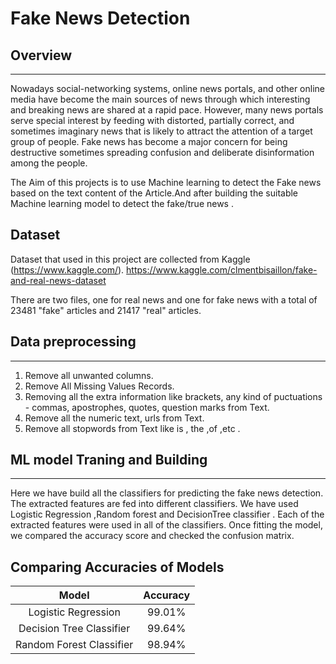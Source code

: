 # **Fake News Detection**
## **Overview**
---
Nowadays social-networking systems, online news portals, and other online media have become the main sources of news through which interesting and breaking news are shared at a rapid pace. However, many news portals serve special interest by feeding with distorted, partially correct, and sometimes imaginary news that is likely to attract the attention of a target group of people. Fake
news has become a major concern for being destructive sometimes spreading confusion and deliberate disinformation among the people.

The Aim of this projects is to use  Machine learning  to detect the Fake news based on the text content of the Article.And after building the suitable Machine learning model to detect the fake/true news .


## **Dataset**
Dataset that used in this project are collected from Kaggle (https://www.kaggle.com/).
https://www.kaggle.com/clmentbisaillon/fake-and-real-news-dataset

There are two files, one for real news and one for fake news with a total of 23481 "fake" articles and 21417 "real" articles.

## **Data preprocessing**
---
1. Remove all unwanted columns.
2. Remove All Missing Values Records.
3. Removing all the extra information like brackets, any kind of puctuations - commas, apostrophes, quotes, question marks from Text.
4. Remove all the numeric text, urls from Text.
5. Remove all stopwords from Text like is , the ,of ,etc .


## **ML model Traning and Building**
---
Here we have build all the classifiers for predicting the fake news detection. The extracted features are fed into different classifiers. We have used Logistic Regression  ,Random forest and   DecisionTree classifier . Each of the extracted features were used in all of the classifiers. Once fitting the model, we compared the accuracy score and checked the confusion matrix.


## Comparing Accuracies of Models

| Model                     | Accuracy     |
|:-------------------------:|:------------:|
| Logistic Regression       | 99.01%       |
| Decision Tree Classifier  | 99.64%       |
| Random Forest Classifier  | 98.94%       |


